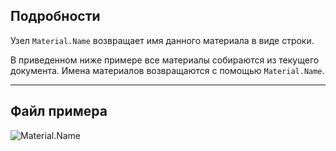 ## Подробности
Узел `Material.Name` возвращает имя данного материала в виде строки.

В приведенном ниже примере все материалы собираются из текущего документа. Имена материалов возвращаются с помощью `Material.Name`.
___
## Файл примера

![Material.Name](./Revit.Elements.Material.Name_img.jpg)
